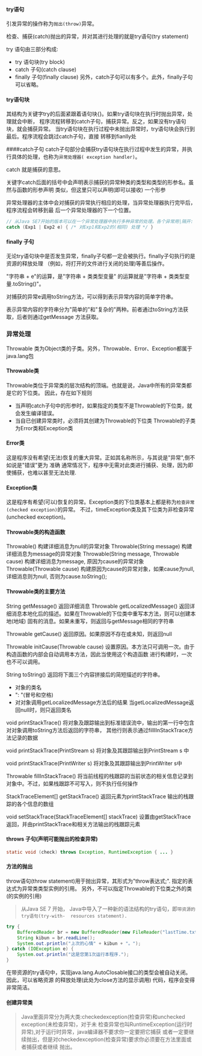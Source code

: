 #### try语句
引发异常的操作称为`抛出(throw)`异常。

检查、捕获(catch)抛出的异常，并对其进行处理的就是try语句(try statement)

try 语句由三部分构成:
* try 语句块(try block)
* catch 子句(catch clause)
* finally 子句(finally clause)
另外，catch子句可以有多个。此外，finally子句可以省略。


#### try语句块
其结构为关键字try的后面紧跟着语句块{}。如果try语句块在执行时抛出异常，处理就会中断，
程序流程转移到catch子句，捕获异常。反之，如果没有try语句块，就会捕获异常。
当try语句块在执行过程中未抛出异常时，try语句块会执行到最后。程序流程会跳过catch子句，直接
转移到fianlly处


####catch子句
catch子句部分会捕获try语句块在执行过程中发生的异常，并执行具体的处理，也称为`异常处理器(
exception handler)`。

catch 就是捕获的意思。

关键字catch后面的括号中会声明表示捕获的异常种类的类型和类型的形参名。虽然与函数的形参声明
类似，但这里只可以声明(即可以接收) 一个形参

异常处理器的主体中会对捕获的异常执行相应的处理，当异常处理器执行完毕后，程序流程会转移到最
后一个异常处理器的下一个位置。
```java
// 从Java SE7开始的版本可以在一个异常处理器中执行多种异常的处理。各个异常用|隔开:
catch (Exp1 | Exp2 e) { /* 对Exp1和Exp2的(相同) 处理 */ }
```

#### finally 子句
无论try语句块中是否发生异常，finally子句都一定会被执行。finally子句执行的是资源的释放处理
（例如，将打开的文件进行关闭的处理)等善后操作。

"字符串 + e"的运算，是"字符串 + 类类型变量" 的运算就是"字符串 + 类类型变量.toString()"。

对捕获的异常e调用toString方法，可以得到表示异常内容的简单字符串。

表示异常内容的字符串分为"简单的"和"复杂的"两种。前者通过toString方法获取，后者则通过getMessage
方法获取。



### 异常处理
Throwable 类为Object类的子类。另外，Throwable、Error、Exception都属于java.lang包

#### Throwable类
Throwable类位于异常类的层次结构的顶端。也就是说，Java中所有的异常类都是它的下位类。
因此，存在如下规则
* 当声明catch子句中的形参时，如果指定的类型不是Throwable的下位类，就会发生编译错误。
* 当自已创建异常类时，必须将其创建为Throwable的下位类
Throwable的子类为Error类和Exception类

#### Error类
这是程序没有希望(无法)恢复的重大异常。正如其名称所示，与其说是"异常",倒不如说是"错误"更为
准确
通常情况下，程序中无需对此类进行捕获、处理，因为即使捕获，也难以甚至无法处理.

#### Exception类
这是程序有希望(可以)恢复的异常。Exception类的下位类基本上都是称为`检查异常(checked exception)`的异常。
不过，timeException类及其下位类为非检查异常(unchecked exception)。

#### Throwable类的构造函数
Throwable() 构建详细消息为null的异常对象
Throwable(String message) 构建详细消息为message的异常对象
Throwable(String message, Throwable cause) 构建详细消息为message, 原因为cause的异常对象
Throwable(Throwable cause) 构建原因为cause的异常对象，如果cause为null, 详细消息则为null,
否则为cause.toString();

#### Throwable类的主要方法
String getMessage() 返回详细消息
Throwable getLocalizedMessage() 
	返回详细消息本地化后的描述。如果在Throwable的下位类中重写本方法，则可以创建本地(地域)
	固有的消息。如果未重写，则返回与getMessage相同的字符串

Throwable getCause() 返回原因。如果原因不存在或未知，则返回null

Throwable initCause(Throwable cause)
	设置原因。本方法只可调用一次。由于构造函数的内部会自动调用本方法，因此当使用这个构造函数
	进行构建时，一次也不可以调用。

String toString() 返回将下面三个内容拼接后的简短描述的字符串。
* 对象的类名
* ": "(冒号和空格)
* 对对象调用getLocalizedMessage方法后的结果
当getLocalizedMessage返回null时，则只返回类名

void printStackTrace()
	将对象及跟踪输出到标准错误流中，输出的第一行中包含对对象调用toString方法后返回的字符串，
	其他行则表示通过fillIInStackTrace方法记录的数据

void printStackTrace(PrintStream s) 将对象及其跟踪输出到PrintStream s 中

void printStackTrace(PrintWriter s) 将对象及其跟踪输出到PrintWriter s中

Throwable fillInStackTrace()
	将当前线程的栈跟踪的当前状态的相关信息记录到对象中。不过，如果栈跟踪不可写入，则不执行任何操作

StackTraceElement[] getStackTrace() 返回元素为printStackTrace 输出的栈跟踪的各个信息的数组

void setStackTrace(StackTraceElement[] stackTrace) 
	设置由getStackTrace返回，并由printStackTrace和相关方法输出的栈跟踪元素


#### throws 子句(声明可能抛出的检查异常)
```java
static void (check) throws Exception, RuntimeException { ... }
```

#### 方法的抛出
throw语句(throw statement)用于抛出异常，其形式为"throw表达式;".
指定的表达式为异常类类型实例的引用。
另外，不可以指定Throwable的下位类之外的类(的实例的引用)



> 从Java SE 7 开始， Java中导入了一种新的语法结构的try语句，即`带资源的try语句(try-with- 
resources statement).`
```java
try {
	BufferedReader br = new BufferedReader(new FileReader("lastTime.txt"));
	String kibun = br.readLine();
	System.out.println("上次的心情" + kibun + "。");
} catch (IOException e) {
	System.out.println("这是您第1次运行本程序.");
}
```
在带资源的try语句中，实现java.lang.AutoClosable接口的类型会被自动关闭。因此，可以省略资源
的释放处理(此处为close方法的显示调用) 代码，程序会变得非常简洁。

#### 创建异常类
> Java里面异常分为两大类:checkedexception(检查异常)和unchecked exception(未检查异常)，对于未
检查异常也叫RuntimeException(运行时异常),对于运行时异常，java编译器不要求你一定要把它捕获
或者一定要继续抛出，但是对checkedexception(检查异常)要求你必须要在方法里面或者捕获或者继续
抛出。
